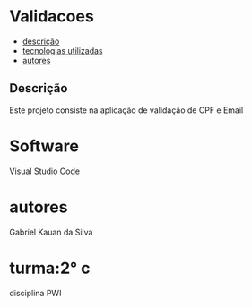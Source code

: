 # Validacoes


* [descrição](#destrição)
* [tecnologias utilizadas](#tecnologias_utilizadas)
* [autores](#autores)


## Descrição

Este projeto consiste na aplicação de validação de CPF e Email

# Software
Visual Studio Code


# autores
Gabriel Kauan da Silva

 
# turma:2° c 
disciplina PWI
